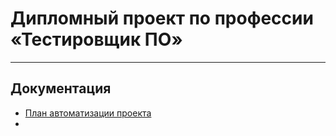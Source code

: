 # Дипломный проект по профессии «Тестировщик ПО»
***
## Документация
- [План автоматизации проекта](https://github.com/SKS81/DiplomProject/blob/main/documents/Plan.md)  
- 